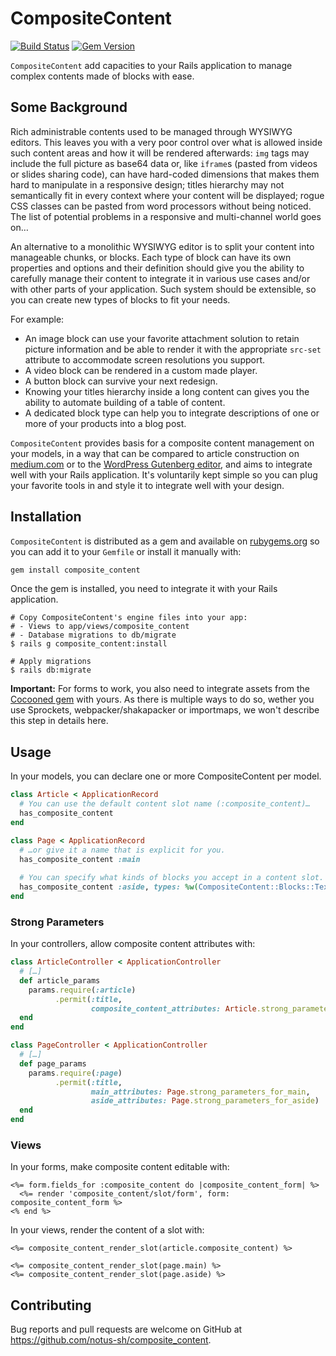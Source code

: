 # CompositeContent

[![Build Status](https://app.travis-ci.com/notus-sh/composite_content.svg?branch=master)](https://app.travis-ci.com/notus-sh/composite_content)
[![Gem Version](https://badge.fury.io/rb/composite_content.svg)](https://badge.fury.io/rb/composite_content)

`CompositeContent` add capacities to your Rails application to manage complex contents made of blocks with ease.

## Some Background

Rich administrable contents used to be managed through WYSIWYG editors. This leaves you with a very poor control over what is allowed inside such content areas and how it will be rendered afterwards: `img` tags may include the full picture as base64 data or, like `iframe`s (pasted from videos or slides sharing code), can have hard-coded dimensions that makes them hard to manipulate in a responsive design; titles hierarchy may not semantically fit in every context where your content will be displayed; rogue CSS classes can be pasted from word processors without being noticed.  
The list of potential problems in a responsive and multi-channel world goes on…

An alternative to a monolithic WYSIWYG editor is to split your content into manageable chunks, or blocks. Each type of block can have its own properties and options and their definition should give you the ability to carefully manage their content to integrate it in various use cases and/or with other parts of your application. Such system should be extensible, so you can create new types of blocks to fit your needs.

For example:

- An image block can use your favorite attachment solution to retain picture information and be able to render it with the appropriate `src-set` attribute to accommodate screen resolutions you support.
- A video block can be rendered in a custom made player.
- A button block can survive your next redesign.
- Knowing your titles hierarchy inside a long content can gives you the ability to automate building of a table of content.
- A dedicated block type can help you to integrate descriptions of one or more of your products into a blog post.

`CompositeContent` provides basis for a composite content management on your models, in a way that can be compared to article construction on [medium.com](https://medium.com) or to the [WordPress Gutenberg editor](https://wordpress.org/gutenberg/), and aims to integrate well with your Rails application. It's voluntarily kept simple so you can plug your favorite tools in and style it to integrate well with your design.

## Installation

`CompositeContent` is distributed as a gem and available on [rubygems.org](https://rubygems.org/gems/composite_content) so you can add it to your `Gemfile` or install it manually with:

```ruby
gem install composite_content
```

Once the gem is installed, you need to integrate it with your Rails application.

```shell
# Copy CompositeContent's engine files into your app:
# - Views to app/views/composite_content
# - Database migrations to db/migrate
$ rails g composite_content:install

# Apply migrations
$ rails db:migrate 
```

**Important:** For forms to work, you also need to integrate assets from the [Cocooned gem](https://github.com/notus-sh/cocooned) with yours. As there is multiple ways to do so, wether you use Sprockets, webpacker/shakapacker or importmaps, we won't describe this step in details here.

## Usage

In your models, you can declare one or more CompositeContent per model.

```ruby
class Article < ApplicationRecord
  # You can use the default content slot name (:composite_content)…
  has_composite_content
end

class Page < ApplicationRecord
  # …or give it a name that is explicit for you.
  has_composite_content :main
  
  # You can specify what kinds of blocks you accept in a content slot.
  has_composite_content :aside, types: %w(CompositeContent::Blocks::Text)
end
```

### Strong Parameters

In your controllers, allow composite content attributes with:

```ruby
class ArticleController < ApplicationController
  # […]
  def article_params
    params.require(:article)
          .permit(:title,
                  composite_content_attributes: Article.strong_parameters_for_composite_content)
  end
end

class PageController < ApplicationController
  # […]
  def page_params
    params.require(:page)
          .permit(:title,
                  main_attributes: Page.strong_parameters_for_main,
                  aside_attributes: Page.strong_parameters_for_aside)
  end
end
```

### Views

In your forms, make composite content editable with:

```erbruby
<%= form.fields_for :composite_content do |composite_content_form| %>
  <%= render 'composite_content/slot/form', form: composite_content_form %>
<% end %>
```

In your views, render the content of a slot with:

```erbruby
<%= composite_content_render_slot(article.composite_content) %>

<%= composite_content_render_slot(page.main) %>
<%= composite_content_render_slot(page.aside) %>
```

## Contributing

Bug reports and pull requests are welcome on GitHub at <https://github.com/notus-sh/composite_content>.

